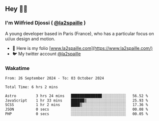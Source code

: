 ## Hey 👋🏾
### I'm Wilfried Djossi ( <a href="https://twitter.com/la2spaille/" target="_blank">@la2spaille</a> )
A young developer based in Paris (France), who has a particular focus on ui/ux design and motion.

- 🎨 Here is my folio [www.la2spaille.com](https://www.la2spaille.com/)
- 🐦 My twitter account [@la2spaille](https://twitter.com/la2spaille/)

### Wakatime
<!--START_SECTION:waka-->

```txt
From: 26 September 2024 - To: 03 October 2024

Total Time: 6 hrs 2 mins

Astro         3 hrs 24 mins   ██████████████░░░░░░░░░░░   56.52 %
JavaScript    1 hr 33 mins    ██████▒░░░░░░░░░░░░░░░░░░   25.93 %
SCSS          1 hr 2 mins     ████▒░░░░░░░░░░░░░░░░░░░░   17.36 %
JSON          0 secs          ░░░░░░░░░░░░░░░░░░░░░░░░░   00.08 %
PHP           0 secs          ░░░░░░░░░░░░░░░░░░░░░░░░░   00.05 %
```

<!--END_SECTION:waka-->
<!--
**la2spaille/la2spaille** is a ✨ _special_ ✨ repository because its `README.md` (this file) appears on your GitHub profile.

Here are some ideas to get you started:

- 🔭 I’m currently working on ...
- 🌱 I’m currently learning ...
- 👯 I’m looking to collaborate on ...
- 🤔 I’m looking for help with ...
- 💬 Ask me about ...
- 📫 How to reach me: ...
- 😄 Pronouns: ...
- ⚡ Fun fact: ...
-->
